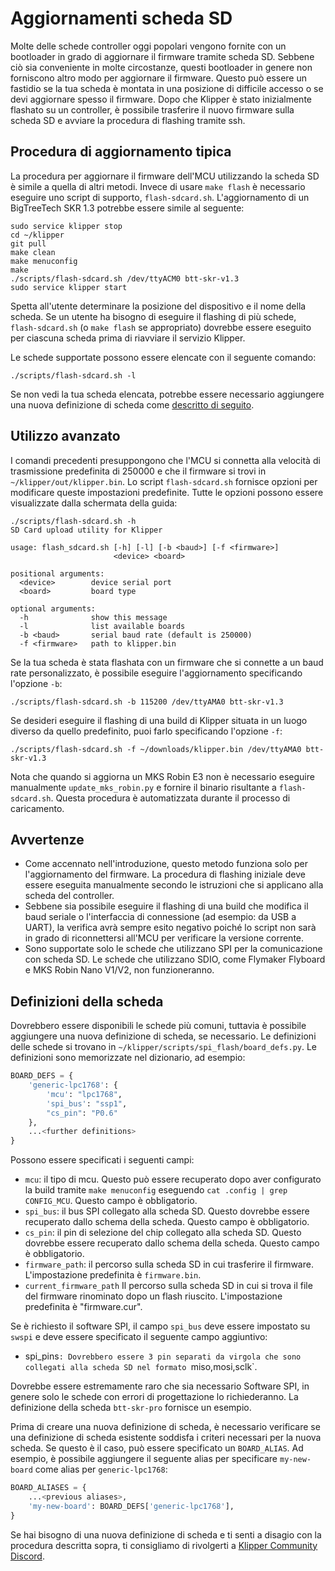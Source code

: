 # Aggiornamenti scheda SD

Molte delle schede controller oggi popolari vengono fornite con un bootloader in grado di aggiornare il firmware tramite scheda SD. Sebbene ciò sia conveniente in molte circostanze, questi bootloader in genere non forniscono altro modo per aggiornare il firmware. Questo può essere un fastidio se la tua scheda è montata in una posizione di difficile accesso o se devi aggiornare spesso il firmware. Dopo che Klipper è stato inizialmente flashato su un controller, è possibile trasferire il nuovo firmware sulla scheda SD e avviare la procedura di flashing tramite ssh.

## Procedura di aggiornamento tipica

La procedura per aggiornare il firmware dell'MCU utilizzando la scheda SD è simile a quella di altri metodi. Invece di usare `make flash` è necessario eseguire uno script di supporto, `flash-sdcard.sh`. L'aggiornamento di un BigTreeTech SKR 1.3 potrebbe essere simile al seguente:

```
sudo service klipper stop
cd ~/klipper
git pull
make clean
make menuconfig
make
./scripts/flash-sdcard.sh /dev/ttyACM0 btt-skr-v1.3
sudo service klipper start
```

Spetta all'utente determinare la posizione del dispositivo e il nome della scheda. Se un utente ha bisogno di eseguire il flashing di più schede, `flash-sdcard.sh` (o `make flash` se appropriato) dovrebbe essere eseguito per ciascuna scheda prima di riavviare il servizio Klipper.

Le schede supportate possono essere elencate con il seguente comando:

```
./scripts/flash-sdcard.sh -l
```

Se non vedi la tua scheda elencata, potrebbe essere necessario aggiungere una nuova definizione di scheda come [descritto di seguito](#board-definitions).

## Utilizzo avanzato

I comandi precedenti presuppongono che l'MCU si connetta alla velocità di trasmissione predefinita di 250000 e che il firmware si trovi in `~/klipper/out/klipper.bin`. Lo script `flash-sdcard.sh` fornisce opzioni per modificare queste impostazioni predefinite. Tutte le opzioni possono essere visualizzate dalla schermata della guida:

```
./scripts/flash-sdcard.sh -h
SD Card upload utility for Klipper

usage: flash_sdcard.sh [-h] [-l] [-b <baud>] [-f <firmware>]
                       <device> <board>

positional arguments:
  <device>        device serial port
  <board>         board type

optional arguments:
  -h              show this message
  -l              list available boards
  -b <baud>       serial baud rate (default is 250000)
  -f <firmware>   path to klipper.bin
```

Se la tua scheda è stata flashata con un firmware che si connette a un baud rate personalizzato, è possibile eseguire l'aggiornamento specificando l'opzione `-b`:

```
./scripts/flash-sdcard.sh -b 115200 /dev/ttyAMA0 btt-skr-v1.3
```

Se desideri eseguire il flashing di una build di Klipper situata in un luogo diverso da quello predefinito, puoi farlo specificando l'opzione `-f`:

```
./scripts/flash-sdcard.sh -f ~/downloads/klipper.bin /dev/ttyAMA0 btt-skr-v1.3
```

Nota che quando si aggiorna un MKS Robin E3 non è necessario eseguire manualmente `update_mks_robin.py` e fornire il binario risultante a `flash-sdcard.sh`. Questa procedura è automatizzata durante il processo di caricamento.

## Avvertenze

- Come accennato nell'introduzione, questo metodo funziona solo per l'aggiornamento del firmware. La procedura di flashing iniziale deve essere eseguita manualmente secondo le istruzioni che si applicano alla scheda del controller.
- Sebbene sia possibile eseguire il flashing di una build che modifica il baud seriale o l'interfaccia di connessione (ad esempio: da USB a UART), la verifica avrà sempre esito negativo poiché lo script non sarà in grado di riconnettersi all'MCU per verificare la versione corrente.
- Sono supportate solo le schede che utilizzano SPI per la comunicazione con scheda SD. Le schede che utilizzano SDIO, come Flymaker Flyboard e MKS Robin Nano V1/V2, non funzioneranno.

## Definizioni della scheda

Dovrebbero essere disponibili le schede più comuni, tuttavia è possibile aggiungere una nuova definizione di scheda, se necessario. Le definizioni delle schede si trovano in `~/klipper/scripts/spi_flash/board_defs.py`. Le definizioni sono memorizzate nel dizionario, ad esempio:

```python
BOARD_DEFS = {
    'generic-lpc1768': {
        'mcu': "lpc1768",
        'spi_bus': "ssp1",
        "cs_pin": "P0.6"
    },
    ...<further definitions>
}
```

Possono essere specificati i seguenti campi:

- `mcu`: il tipo di mcu. Questo può essere recuperato dopo aver configurato la build tramite `make menuconfig` eseguendo `cat .config | grep CONFIG_MCU`. Questo campo è obbligatorio.
- `spi_bus`: il bus SPI collegato alla scheda SD. Questo dovrebbe essere recuperato dallo schema della scheda. Questo campo è obbligatorio.
- `cs_pin`: il pin di selezione del chip collegato alla scheda SD. Questo dovrebbe essere recuperato dallo schema della scheda. Questo campo è obbligatorio.
- `firmware_path`: il percorso sulla scheda SD in cui trasferire il firmware. L'impostazione predefinita è `firmware.bin`.
- `current_firmware_path` Il percorso sulla scheda SD in cui si trova il file del firmware rinominato dopo un flash riuscito. L'impostazione predefinita è "firmware.cur".

Se è richiesto il software SPI, il campo `spi_bus` deve essere impostato su `swspi` e deve essere specificato il seguente campo aggiuntivo:

- spi_pins`: Dovrebbero essere 3 pin separati da virgola che sono collegati alla scheda SD nel formato `miso,mosi,sclk`.

Dovrebbe essere estremamente raro che sia necessario Software SPI, in genere solo le schede con errori di progettazione lo richiederanno. La definizione della scheda `btt-skr-pro` fornisce un esempio.

Prima di creare una nuova definizione di scheda, è necessario verificare se una definizione di scheda esistente soddisfa i criteri necessari per la nuova scheda. Se questo è il caso, può essere specificato un `BOARD_ALIAS`. Ad esempio, è possibile aggiungere il seguente alias per specificare `my-new-board` come alias per `generic-lpc1768`:

```python
BOARD_ALIASES = {
    ...<previous aliases>,
    'my-new-board': BOARD_DEFS['generic-lpc1768'],
}
```

Se hai bisogno di una nuova definizione di scheda e ti senti a disagio con la procedura descritta sopra, ti consigliamo di rivolgerti a [Klipper Community Discord](Contact.md#discord).
